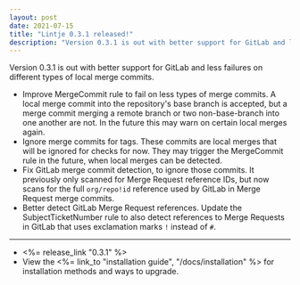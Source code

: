 ```yaml
---
layout: post
date: 2021-07-15
title: "Lintje 0.3.1 released!"
description: "Version 0.3.1 is out with better support for GitLab and less failures on different types of local merge commits."
---
```


Version 0.3.1 is out with better support for GitLab and less failures on different types of local merge commits.

- Improve MergeCommit rule to fail on less types of merge commits. A local
  merge commit into the repository's base branch is accepted, but a merge
  commit merging a remote branch or two non-base-branch into one another are
  not. In the future this may warn on certain local merges again.
- Ignore merge commits for tags. These commits are local merges that will be
  ignored for checks for now. They may trigger the MergeCommit rule in the
  future, when local merges can be detected.
- Fix GitLab merge commit detection, to ignore those commits. It previously
  only scanned for Merge Request reference IDs, but now scans for the full
  `org/repo!id` reference used by GitLab in Merge Request merge commits.
- Better detect GitLab Merge Request references. Update the SubjectTicketNumber
  rule to also detect references to Merge Requests in GitLab that uses
  exclamation marks `!` instead of `#`.

---

- <%= release_link "0.3.1" %>
- View the <%= link_to "installation guide", "/docs/installation" %> for installation methods and ways to upgrade.
